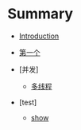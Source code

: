 # Summary

* [Introduction](README.md)
* [第一个](di-yi-ge.md)

* [并发]
  * [多线程](./并发/多线程.md)

* [test]
  * [show](内存管理.md)
